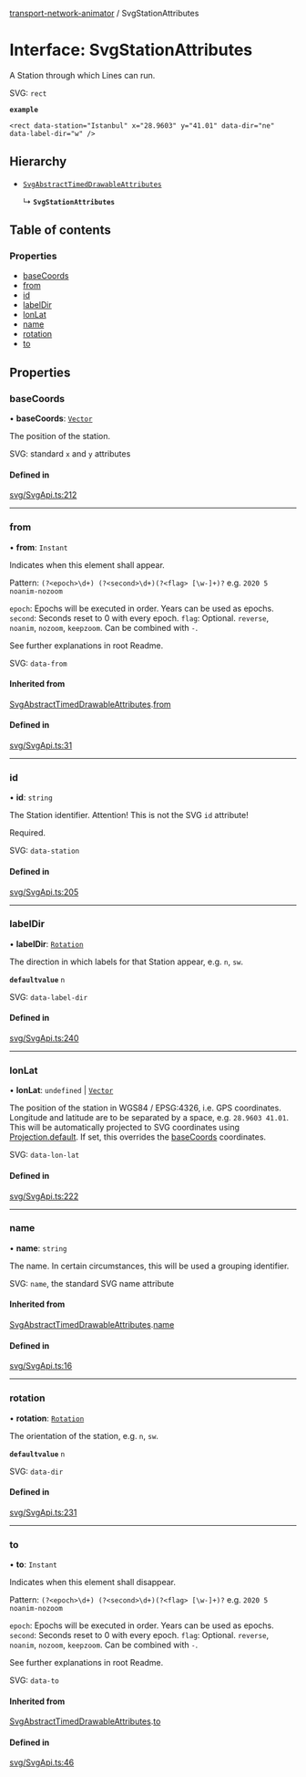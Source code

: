 [transport-network-animator](../README.md) / SvgStationAttributes

# Interface: SvgStationAttributes

A Station through which Lines can run.

SVG: `rect`

**`example`**
```
<rect data-station="Istanbul" x="28.9603" y="41.01" data-dir="ne" data-label-dir="w" />
```

## Hierarchy

- [`SvgAbstractTimedDrawableAttributes`](SvgAbstractTimedDrawableAttributes.md)

  ↳ **`SvgStationAttributes`**

## Table of contents

### Properties

- [baseCoords](SvgStationAttributes.md#basecoords)
- [from](SvgStationAttributes.md#from)
- [id](SvgStationAttributes.md#id)
- [labelDir](SvgStationAttributes.md#labeldir)
- [lonLat](SvgStationAttributes.md#lonlat)
- [name](SvgStationAttributes.md#name)
- [rotation](SvgStationAttributes.md#rotation)
- [to](SvgStationAttributes.md#to)

## Properties

### baseCoords

• **baseCoords**: [`Vector`](../classes/Vector.md)

The position of the station.

SVG: standard `x` and `y` attributes

#### Defined in

[svg/SvgApi.ts:212](https://github.com/Vin2nt/transport-network-animator/blob/master/src/svg/SvgApi.ts#L212)

___

### from

• **from**: `Instant`

Indicates when this element shall appear.

Pattern: `(?<epoch>\d+) (?<second>\d+)(?<flag> [\w-]+)?` e.g. `2020 5 noanim-nozoom`

`epoch`: Epochs will be executed in order. Years can be used as epochs.
`second`: Seconds reset to 0 with every epoch.
`flag`: Optional. `reverse`, `noanim`, `nozoom`, `keepzoom`. Can be combined with `-`.

See further explanations in root Readme.

SVG: `data-from`

#### Inherited from

[SvgAbstractTimedDrawableAttributes](SvgAbstractTimedDrawableAttributes.md).[from](SvgAbstractTimedDrawableAttributes.md#from)

#### Defined in

[svg/SvgApi.ts:31](https://github.com/Vin2nt/transport-network-animator/blob/master/src/svg/SvgApi.ts#L31)

___

### id

• **id**: `string`

The Station identifier. Attention! This is not the SVG `id` attribute!

Required.

SVG: `data-station`

#### Defined in

[svg/SvgApi.ts:205](https://github.com/Vin2nt/transport-network-animator/blob/master/src/svg/SvgApi.ts#L205)

___

### labelDir

• **labelDir**: [`Rotation`](../classes/Rotation.md)

The direction in which labels for that Station appear, e.g. `n`, `sw`.

**`defaultvalue`** `n`

SVG: `data-label-dir`

#### Defined in

[svg/SvgApi.ts:240](https://github.com/Vin2nt/transport-network-animator/blob/master/src/svg/SvgApi.ts#L240)

___

### lonLat

• **lonLat**: `undefined` \| [`Vector`](../classes/Vector.md)

The position of the station in WGS84 / EPSG:4326, i.e. GPS coordinates.
Longitude and latitude are to be separated by a space, e.g. `28.9603 41.01`.
This will be automatically projected to SVG coordinates using [Projection.default](../classes/Projection.md#default).
If set, this overrides the [baseCoords](SvgStationAttributes.md#basecoords) coordinates.

SVG: `data-lon-lat`

#### Defined in

[svg/SvgApi.ts:222](https://github.com/Vin2nt/transport-network-animator/blob/master/src/svg/SvgApi.ts#L222)

___

### name

• **name**: `string`

The name. In certain circumstances, this will be used a grouping identifier.

SVG: `name`, the standard SVG name attribute

#### Inherited from

[SvgAbstractTimedDrawableAttributes](SvgAbstractTimedDrawableAttributes.md).[name](SvgAbstractTimedDrawableAttributes.md#name)

#### Defined in

[svg/SvgApi.ts:16](https://github.com/Vin2nt/transport-network-animator/blob/master/src/svg/SvgApi.ts#L16)

___

### rotation

• **rotation**: [`Rotation`](../classes/Rotation.md)

The orientation of the station, e.g. `n`, `sw`.

**`defaultvalue`** `n`

SVG: `data-dir`

#### Defined in

[svg/SvgApi.ts:231](https://github.com/Vin2nt/transport-network-animator/blob/master/src/svg/SvgApi.ts#L231)

___

### to

• **to**: `Instant`

Indicates when this element shall disappear.

Pattern: `(?<epoch>\d+) (?<second>\d+)(?<flag> [\w-]+)?` e.g. `2020 5 noanim-nozoom`

`epoch`: Epochs will be executed in order. Years can be used as epochs.
`second`: Seconds reset to 0 with every epoch.
`flag`: Optional. `reverse`, `noanim`, `nozoom`, `keepzoom`. Can be combined with `-`.

See further explanations in root Readme.

SVG: `data-to`

#### Inherited from

[SvgAbstractTimedDrawableAttributes](SvgAbstractTimedDrawableAttributes.md).[to](SvgAbstractTimedDrawableAttributes.md#to)

#### Defined in

[svg/SvgApi.ts:46](https://github.com/Vin2nt/transport-network-animator/blob/master/src/svg/SvgApi.ts#L46)

